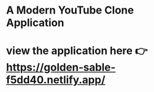 # A Modern YouTube Clone Application 

# view the application here 👉 https://golden-sable-f5dd40.netlify.app/
